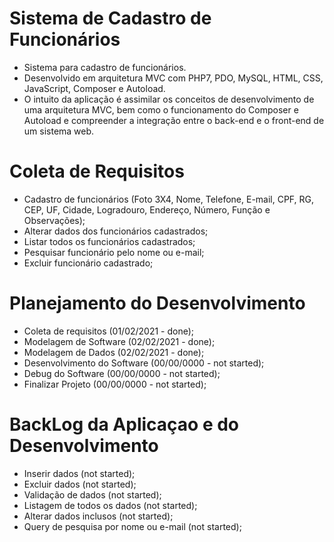 # Sistema de Cadastro de Funcionários
- Sistema para cadastro de funcionários. 
- Desenvolvido em arquitetura MVC com PHP7, PDO, MySQL, HTML, CSS, JavaScript, Composer e Autoload. 
- O intuito da aplicação é assimilar os conceitos de desenvolvimento de uma arquitetura MVC, bem como o funcionamento do Composer e Autoload e compreender a integração entre o back-end e o front-end de um sistema web.

# Coleta de Requisitos
- Cadastro de funcionários (Foto 3X4, Nome, Telefone, E-mail, CPF, RG, CEP, UF, Cidade, Logradouro, Endereço, Número, Função e Observações);
- Alterar dados dos funcionários cadastrados;
- Listar todos os funcionários cadastrados;
- Pesquisar funcionário pelo nome ou e-mail;
- Excluir funcionário cadastrado;

# Planejamento do Desenvolvimento
- Coleta de requisitos (01/02/2021 - done);
- Modelagem de Software (02/02/2021 - done);
- Modelagem de Dados (02/02/2021 - done);
- Desenvolvimento do Software (00/00/0000 - not started);
- Debug do Software (00/00/0000 - not started);
- Finalizar Projeto (00/00/0000 - not started);

# BackLog da Aplicaçao e do Desenvolvimento
- Inserir dados (not started);
- Excluir dados (not started);
- Validação de dados (not started);
- Listagem de todos os dados (not started);
- Alterar dados inclusos (not started);
- Query de pesquisa por nome ou e-mail (not started); 
